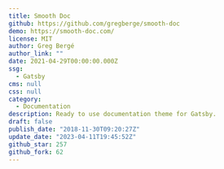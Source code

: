 ```yaml
---
title: Smooth Doc
github: https://github.com/gregberge/smooth-doc
demo: https://smooth-doc.com/
license: MIT
author: Greg Bergé
author_link: ""
date: 2021-04-29T00:00:00.000Z
ssg:
  - Gatsby
cms: null
css: null
category:
  - Documentation
description: Ready to use documentation theme for Gatsby.
draft: false
publish_date: "2018-11-30T09:20:27Z"
update_date: "2023-04-11T19:45:52Z"
github_star: 257
github_fork: 62
---
```

